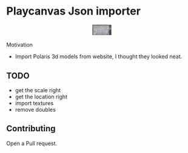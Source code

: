 Playcanvas Json importer
========================
<p align="center">
  <img width="10%%" height="auto" src="./screenshots/protomolecule.png">
</p>

Motivation

 * Import Polaris 3d models from website, I thought they looked neat.

TODO
----
 * get the scale right
 * get the location right
 * import textures
 * remove doubles

Contributing
------------

Open a Pull request.
